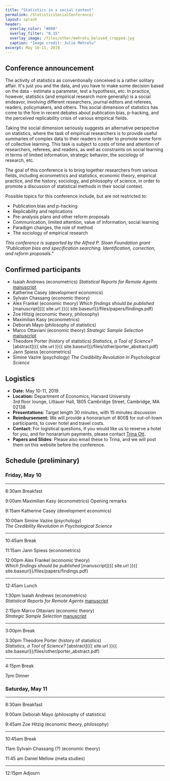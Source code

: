 ```yaml
---
title: "Statistics in a social context"
permalink: /StatisticsSocialConference/
layout: splash
header:
  overlay_color: "#000"
  overlay_filter: "0.15"
  overlay_image: /files/other/mehretu_beloved_cropped.jpg
  caption: "Image credit: Julie Mehretu"
excerpt: May 10-11, 2019
---
```



## Conference announcement
The activity of statistics as conventionally conceived is a rather solitary affair. It's just you and the data, and you have to make some decision based on the data - estimate a parameter, test a hypothesis, etc.
In practice, however, statistics (and empirical research more generally) is a social endeavor, involving different researchers, journal editors and referees, readers, policymakers, and others.
This social dimension of statistics has come to the fore in recent debates about publication bias, p-hacking, and the perceived replicability crisis of various empirical fields.

Taking the social dimension seriously suggests an alternative perspective on statistics, where the task of empirical researchers is to provide useful summaries of complex data to their readers in order to promote some form of collective learning. This task is subject to costs of time and attention of researchers, referees, and readers, as well as constraints on social learning in terms of limited information, strategic behavior, the sociology of research, etc.

The goal of this conference is to bring together researchers from various fields, including econometrics and statistics, economic theory, empirical practice, and the history, sociology, and philosophy of science, in order to promote a discussion of statistical methods in their social context.


Possible topics for this conference include, but are not restricted to:
* Publication bias and p-hacking
* Replicability and replications
* Pre-analysis plans and other reform proposals
* Communication, limited attention, value of information, social learning
* Paradigm changes, the role of method
* The sociology of empirical research


*This conference is supported by the Alfred P. Sloan Foundation grant "Publication bias and specification searching. Identification, correction, and reform proposals."*

## Confirmed participants
* Isaiah Andrews (econometrics) *Statistical Reports for Remote Agents* [manuscript](https://scholar.harvard.edu/files/iandrews/files/audience.pdf)
* Katherine Casey (development economics)
* Sylvain Chassang (economic theory)
* Alex Frankel (economic theory) *Which findings should be published* [manuscript]({{ site.url }}{{ site.baseurl}}/files/papers/findings.pdf)  
* Zoe Hitzig (economic theory, philosophy)
* Maximilian Kasy (econometrics)
* Deborah Mayo (philosophy of statistics)
* Marco Ottaviani (economic theory) *Strategic Sample Selection* [manuscript](http://didattica.unibocconi.it/mypage/upload/48832_20180715_022227_SSS-2018-07-14.PDF)
* Theodore Porter (history of statistics) *Statistics, a Tool of Science?* [abstract]({{ site.url }}{{ site.baseurl}}/files/other/porter_abstract.pdf)  
* Jann Spiess (econometrics)
* Simine Vazire (psychology) *The Credibility Revolution in Psychological Science*

## Logistics
* **Date:** May 10-11, 2019
* **Location:** Department of Economics, Harvard University  
  3rd floor lounge, Littauer Hall, 1805 Cambridge Street, Cambridge, MA 02138
* **Presentations**: Target length 30 minutes, with 15 minutes discussion
* **Reimbursement:** We will provide a honorarium of 800$ for out-of-town participants, to cover hotel and travel costs.
* **Contact:** For logistical questions, if you would like us to reserve a hotel for you, and for honararium payments, please contact [Trina Ott](mailto:ott@fas.harvard.edu).
* **Papers and Slides**: Please also email these to Trina, and we will post them on this website before the conference.


## Schedule (preliminary)

### Friday, May 10

---
8:30am Breakfast

9:00am Maximilian Kasy (econometrics) 
Opening remarks  

9:15am Katherine Casey (development economics)

10:00am Simine Vazire (psychology)  
*The Credibility Revolution in Psychological Science*

---
10:45am Break


11:15am Jann Spiess (econometrics)  


12:00pm Alex Frankel (economic theory)  
*Which findings should be published* [manuscript]({{ site.url }}{{ site.baseurl}}/files/papers/findings.pdf)  

---
12:45am Lunch


1:30pm Isaiah Andrews (econometrics)  
*Statistical Reports for Remote Agents* [manuscript](https://scholar.harvard.edu/files/iandrews/files/audience.pdf) 

2:15pm Marco Ottaviani (economic theory)  
*Strategic Sample Selection* [manuscript](http://didattica.unibocconi.it/mypage/upload/48832_20180715_022227_SSS-2018-07-14.PDF)

---
3:00pm Break


3:30pm Theodore Porter (history of statistics)  
*Statistics, a Tool of Science?* [abstract]({{ site.url }}{{ site.baseurl}}/files/other/porter_abstract.pdf)  


---
4:15pm Break


7pm Dinner

### Saturday, May 11

---
8:30am Breakfast

9:00am Deborah Mayo (philosophy of statistics)

9:45am Zoe Hitzig (economic theory, philosophy)

---
10:45am Break


11am Sylvain Chassang (?) (economic theory) 

11:45 am Daniel Mellow (meta studies)
	
---
12:15pm Adjourn









